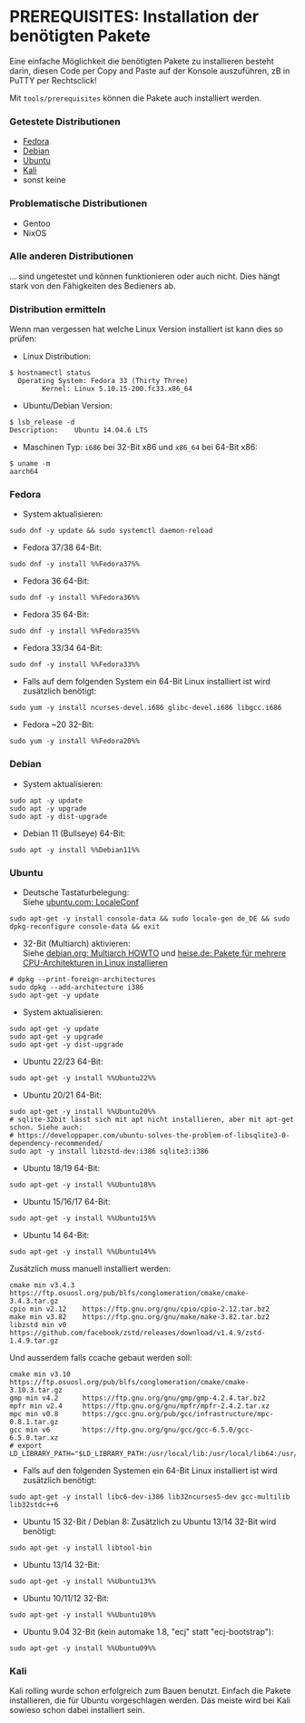 # PREREQUISITES: Installation der benötigten Pakete
Eine einfache Möglichkeit die benötigten Pakete zu installieren besteht darin, diesen Code per Copy and Paste auf der Konsole auszuführen, zB in PuTTY per Rechtsclick!

Mit `tools/prerequisites` können die Pakete auch installiert werden.

### Getestete Distributionen
 - [Fedora](#fedora)
 - [Debian](#debian)
 - [Ubuntu](#ubuntu)
 - [Kali](#kali)
 - sonst keine

### Problematische Distributionen
 - Gentoo
 - NixOS

### Alle anderen Distributionen
... sind ungetestet und können funktionieren oder auch nicht. Dies hängt stark von den Fähigkeiten des Bedieners ab.

### Distribution ermitteln
Wenn man vergessen hat welche Linux Version installiert ist kann dies so prüfen:

 - Linux Distribution:
```
$ hostnamectl status
  Operating System: Fedora 33 (Thirty Three)
	    Kernel: Linux 5.10.15-200.fc33.x86_64
```

 - Ubuntu/Debian Version:
```
$ lsb_release -d
Description:    Ubuntu 14.04.6 LTS
```

 - Maschinen Typ: `i686` bei 32-Bit x86 und `x86_64` bei 64-Bit x86:
```
$ uname -m
aarch64
```

### Fedora

 - System aktualisieren:
```
sudo dnf -y update && sudo systemctl daemon-reload
```

 - Fedora 37/38 64-Bit:
```
sudo dnf -y install %%Fedora37%%
```

 - Fedora 36 64-Bit:
```
sudo dnf -y install %%Fedora36%%
```

 - Fedora 35 64-Bit:
```
sudo dnf -y install %%Fedora35%%
```

 - Fedora 33/34 64-Bit:
```
sudo dnf -y install %%Fedora33%%
```

 - Falls auf dem folgenden System ein 64-Bit Linux installiert ist wird zusätzlich benötigt:
```
sudo yum -y install ncurses-devel.i686 glibc-devel.i686 libgcc.i686
```

 - Fedora ~20 32-Bit:
```
sudo yum -y install %%Fedora20%%
```

### Debian

 - System aktualisieren:
```
sudo apt -y update
sudo apt -y upgrade
sudo apt -y dist-upgrade
```
 - Debian 11 (Bullseye) 64-Bit:
```
sudo apt -y install %%Debian11%%
```


### Ubuntu

 - Deutsche Tastaturbelegung:<br>
Siehe [ubuntu.com: LocaleConf](https://help.ubuntu.com/community/LocaleConf)
```
sudo apt-get -y install console-data && sudo locale-gen de_DE && sudo dpkg-reconfigure console-data && exit
```

 - 32-Bit (Multiarch) aktivieren:<br>
Siehe [debian.org: Multiarch HOWTO](https://wiki.debian.org/Multiarch/HOWTO) und [heise.de: Pakete für mehrere CPU-Architekturen in Linux installieren](http://heise.de/-2056403)
```
# dpkg --print-foreign-architectures
sudo dpkg --add-architecture i386
sudo apt-get -y update
```

 - System aktualisieren:
```
sudo apt-get -y update
sudo apt-get -y upgrade
sudo apt-get -y dist-upgrade
```

 - Ubuntu 22/23 64-Bit:
```
sudo apt-get -y install %%Ubuntu22%%
```

 - Ubuntu 20/21 64-Bit:
```
sudo apt-get -y install %%Ubuntu20%%
# sqlite-32bit lässt sich mit apt nicht installieren, aber mit apt-get schon. Siehe auch:
# https://developpaper.com/ubuntu-solves-the-problem-of-libsqlite3-0-dependency-recommended/
sudo apt -y install libzstd-dev:i386 sqlite3:i386
```

 - Ubuntu 18/19 64-Bit:
```
sudo apt-get -y install %%Ubuntu18%%
```

 - Ubuntu 15/16/17 64-Bit:
```
sudo apt-get -y install %%Ubuntu15%%
```

 - Ubuntu 14 64-Bit:
```
sudo apt-get -y install %%Ubuntu14%%
```
Zusätzlich muss manuell installiert werden:
```
cmake min v3.4.3  https://ftp.osuosl.org/pub/blfs/conglomeration/cmake/cmake-3.4.3.tar.gz
cpio min v2.12    https://ftp.gnu.org/gnu/cpio/cpio-2.12.tar.bz2
make min v3.82    https://ftp.gnu.org/gnu/make/make-3.82.tar.bz2
libzstd min v0    https://github.com/facebook/zstd/releases/download/v1.4.9/zstd-1.4.9.tar.gz
```
Und ausserdem falls ccache gebaut werden soll:
```
cmake min v3.10   https://ftp.osuosl.org/pub/blfs/conglomeration/cmake/cmake-3.10.3.tar.gz
gmp min v4.2      https://ftp.gnu.org/gnu/gmp/gmp-4.2.4.tar.bz2
mpfr min v2.4     https://ftp.gnu.org/gnu/mpfr/mpfr-2.4.2.tar.xz
mpc min v0.8      https://gcc.gnu.org/pub/gcc/infrastructure/mpc-0.8.1.tar.gz
gcc min v6        https://ftp.gnu.org/gnu/gcc/gcc-6.5.0/gcc-6.5.0.tar.xz
# export LD_LIBRARY_PATH="$LD_LIBRARY_PATH:/usr/local/lib:/usr/local/lib64:/usr/local/lib32"
```

 - Falls auf den folgenden Systemen ein 64-Bit Linux installiert ist wird zusätzlich benötigt:
```
sudo apt-get -y install libc6-dev-i386 lib32ncurses5-dev gcc-multilib lib32stdc++6
```

 - Ubuntu 15 32-Bit / Debian 8: Zusätzlich zu Ubuntu 13/14 32-Bit wird benötigt:
```
sudo apt-get -y install libtool-bin
```

 - Ubuntu 13/14 32-Bit:
```
sudo apt-get -y install %%Ubuntu13%%
```

 - Ubuntu 10/11/12 32-Bit:
```
sudo apt-get -y install %%Ubuntu10%%
```

 - Ubuntu 9.04 32-Bit (kein automake 1.8, "ecj" statt "ecj-bootstrap"):
```
sudo apt-get -y install %%Ubuntu09%%
```

### Kali
Kali rolling wurde schon erfolgreich zum Bauen benutzt. Einfach die Pakete installieren, die für Ubuntu vorgeschlagen werden.
Das meiste wird bei Kali sowieso schon dabei installiert sein.


